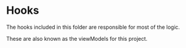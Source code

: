 # Hooks

The hooks included in this folder are responsible for most of the logic.

These are also known as the viewModels for this project.